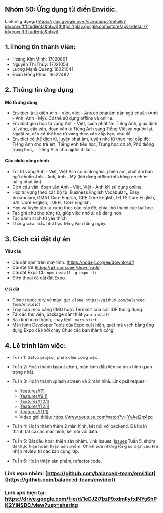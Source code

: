 ## Nhóm 50: Ứng dụng từ điển Envidic. 
Link ứng dụng: [https://play.google.com/store/apps/details?id=com.ffff.tudienta&hl=vi](https://play.google.com/store/apps/details?id=com.ffff.tudienta&hl=vi)

## 1.Thông tin thành viên:
- Hoàng Kim Minh: 17020891
- Nguyễn Thị Thúy: 17021054
- Lương Mạnh Quang: 16021044
- Đoàn Hồng Phúc: 16022482
## 2. Thông tin ứng dụng
#### Mô tả ứng dụng
  - Envidict là từ điển Anh - Việt, Việt - Anh có phát âm bản ngữ chuẩn (Anh - Anh, Anh - Mỹ). Có thể sử dụng offline và online.
  - Envidict giúp học từ vựng Anh - Việt, cách phát âm Tiếng Anh, giúp dịch từ vừng, câu văn, đoạn văn từ Tiếng Anh sang Tiếng Việt và ngược lại. Ngoài ra, còn có thể học từ vựng theo các cấp học, chủ đề.
  - Envidict có thể dịch từ, luyện phát âm, luyện nhớ từ theo mọi cấp độ: Tiếng Anh cho trẻ em, Tiếng Anh tiểu học, Trung học cơ sở, Phổ thông trung hoc,... Tiếng Anh cho người đi làm...

#### Các chức năng chính
  - Tra từ vựng Anh - Việt, Việt Anh có dịch nghĩa, phiên âm, phát âm bản ngữ chuẩn Anh - Anh, Anh - Mỹ (khi dùng offline thì không có chức năng phát âm).
  - Dịch câu văn, đoạn văn Anh - Việt, Việt - Anh khi sử dụng online.
  - Học từ vựng theo các bộ từ: Business English Vocabulary, Easy Vocabulary, GMAT Core English, GRE Core English, IELTS Core English, SAT Core English, TOEFL Core English.
  - Học và luyện tập từ vừng theo các cấp độ, chia nhỏ thành các bài học
  - Tạo ghi chú cho từng từ, giúp việc nhớ từ dễ dàng hơn.
  - Tạo danh sách từ yêu thích
  - Thông báo nhắc nhở học tiếng Anh hằng ngày.
 ## 3. Cách cài đặt dự án
#### Yêu cầu
- Cài đặt npm trên máy tính. (https://nodejs.org/en/download/)
- Cài đặt Git (https://git-scm.com/downloads)
- Cài đặt Expo CLI
	`npm install -g expo-cli`
- Điện thoại đã cài đặt Expo.
#### Cài đặt
- Clone repository về máy:
`git clone https://github.com/balanced-team/envidict`
- Truy cập repo bằng CMD hoặc Terminal của các IDE thông dụng.`
- Tải các thư viện, package cần thiết
`yarn install`
- Sau khi hoàn thành, chạy lệnh:
`yarn start`
- Màn hình Developer Tools của Expo xuất hiện, quét mã vạch bằng ứng dụng Expo để khởi chạy
Chúc các bạn thành công!
## 4. Lộ trình làm việc:
- Tuần 1: Setup project, phân chia công việc.
- Tuần 2: Hoàn thành layout chính, màn hình đầu tiên và màn hính quan trọng nhất.
- Tuần 3: Hoàn thành splash screen và 2 màn hình. Link pull request:
  - [[features/f7] ](https://github.com/balanced-team/envidict/pull/11)
  - [[features/f9.1] ](https://github.com/balanced-team/envidict/pull/10)
  - [[features/f10.1] ](https://github.com/balanced-team/envidict/pull/12)
  - [[features/f12.1] ](https://github.com/balanced-team/envidict/pull/13)
  - [[features/f11.1] ](https://github.com/balanced-team/envidict/pull/14)
  - Video giới thiệu: https://www.youtube.com/watch?v=IYvAej2m4zo
- Tuần 4: Hoàn thành thêm 2 màn hình, kết nối với backend.
 Đã hoàn thành tất cả các màn hình, kết nối với data.

- Tuần 5: Bắt đầu hoàn thiện sản phẩm. Link issues: [Issues](https://github.com/balanced-team/envidict/issues?q=is%3Aissue+is%3Aclosed)
          Tuần 5, nhóm đã thực hiện hoàn thiện sản phẩm. Chỉnh sửa những lỗi giao diện sau khi nhận review từ các bạn cùng lớp.
- Tuần 6: Hoàn thiện sản phẩm, refactor code.
### Link repo nhóm: [https://github.com/balanced-team/envidict](https://github.com/balanced-team/envidict)
### Link apk hiện tại: https://drive.google.com/file/d/1eDJ2i7bzP9xdmRyfxlNYgShPK2YiNSDC/view?usp=sharing
